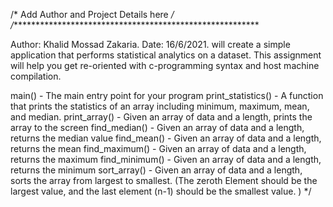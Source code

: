 /* Add Author and Project Details here */
/*********************************************************

Author: Khalid Mossad Zakaria.
Date: 16/6/2021. 
will create a simple application that performs statistical analytics on a dataset. 
This assignment will help you get re-oriented with c-programming syntax and host machine compilation.

main() - The main entry point for your program
print_statistics() - A function that prints the statistics of an array including minimum, maximum, mean, and median.
print_array() -  Given an array of data and a length, prints the array to the screen
find_median() - Given an array of data and a length, returns the median value
find_mean() -  Given an array of data and a length, returns the mean
find_maximum() -  Given an array of data and a length, returns the maximum
find_minimum() -  Given an array of data and a length, returns the minimum
sort_array() - Given an array of data and a length, sorts the array from largest to smallest. 
(The zeroth Element should be the largest value, and the last element (n-1) should be the smallest value. )
*/
